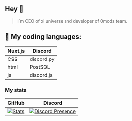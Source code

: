 ## Hey 👏
> I`m CEO of xl universe and developer of 0mods team.
## 🌺 My coding languages:
| Nuxt.js | Discord |
|-------|-------|
| CSS | discord.py |
| html | PostSQL |
| js | discord.js |

### My stats
| GitHub | Discord |
|-------|-------|
| [![Stats](https://github-readme-stats-c1oudy.vercel.app/api?username=uertyk&show_icons=true&theme=material-palenight&border_radius=16.0&hide_border=true])](https://github.com/anuraghazra/github-readme-stats) | [![Discord Presence](https://lanyard.cnrad.dev/api/1222055351629910056?bg=292D3E&borderRadius=16px&idleMessage=im%20too%20lazy)](https://discord.com/users/1222055351629910056) |
